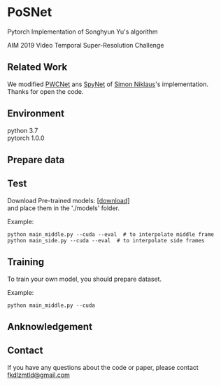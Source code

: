 # PoSNet
Pytorch Implementation of Songhyun Yu's algorithm

AIM 2019 Video Temporal Super-Resolution Challenge 

## Related Work
We modified [PWCNet](https://github.com/sniklaus/pytorch-pwc) ans [SpyNet](https://github.com/sniklaus/pytorch-spynet) of [Simon Niklaus](https://github.com/sniklaus)'s implementation. Thanks for open the code.

## Environment  
  python 3.7   
  pytorch 1.0.0  

## Prepare data


## Test
Download Pre-trained models: [[download]](https://drive.google.com/open?id=18-39JPIN0w7rp7oewlQf8C0ur7oa4DxY)  
and place them in the './models' folder.  

Example:  
```
python main_middle.py --cuda --eval  # to interpolate middle frame
python main_side.py --cuda --eval  # to interpolate side frames
```


## Training
To train your own model, you should prepare dataset.

Example:  
```
python main_middle.py --cuda
```
  
## Anknowledgement


## Contact
If you have any questions about the code or paper, please contact fkdlzmtld@gmail.com
